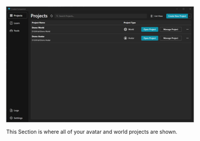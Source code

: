 ![VRChat Creator Companion Project Section](./Images/VRCCC_Projects_Section.png)

This Section is where all of your avatar and world projects are shown.

